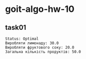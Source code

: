 # goit-algo-hw-10
## task01
```
Status: Optimal
Виробляти лимонаду: 30.0
Виробляти фруктового соку: 20.0
Загальна кількість продуктів: 50.0
```
